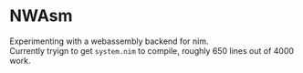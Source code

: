 NWAsm
=====

Experimenting with a webassembly backend for nim.  
Currently tryign to get `system.nim` to compile, roughly 650 lines out of 4000 work.